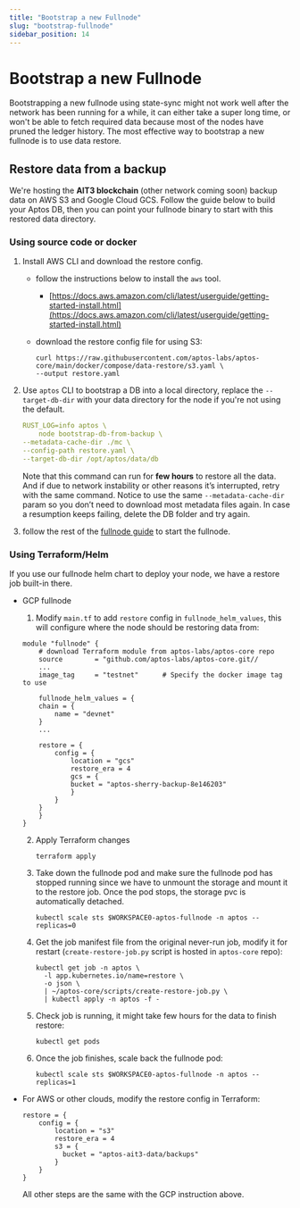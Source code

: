 ```yaml
---
title: "Bootstrap a new Fullnode"
slug: "bootstrap-fullnode"
sidebar_position: 14
---
```


# Bootstrap a new Fullnode

Bootstrapping a new fullnode using state-sync might not work well after the network has been running for a while, it can either take a super long time, or won't be able to fetch required data because most of the nodes have pruned the ledger history. The most effective way to bootstrap a new fullnode is to use data restore.

## Restore data from a backup

We're hosting the **AIT3 blockchain** (other network coming soon) backup data on AWS S3 and Google Cloud GCS. Follow the guide below to build your Aptos DB, then you can point your fullnode binary to start with this restored data directory.

### Using source code or docker

1. Install AWS CLI and download the restore config.
    - follow the instructions below to install the `aws` tool.
        - [https://docs.aws.amazon.com/cli/latest/userguide/getting-started-install.html](https://docs.aws.amazon.com/cli/latest/userguide/getting-started-install.html)

    - download the restore config file for using S3:

        ```
        curl https://raw.githubusercontent.com/aptos-labs/aptos-core/main/docker/compose/data-restore/s3.yaml \
        --output restore.yaml
        ```

2. Use  `aptos` CLI to bootstrap a DB into a local directory, replace the `--target-db-dir` with your data directory for the node if you're not using the default.

    ```yaml
    RUST_LOG=info aptos \
        node bootstrap-db-from-backup \
    --metadata-cache-dir ./mc \
    --config-path restore.yaml \
    --target-db-dir /opt/aptos/data/db
    ```

    Note that this command can run for **few hours** to restore all the data. And if due to network instability or other reasons it’s interrupted, retry with the same command. Notice to use the same `--metadata-cache-dir` param so you don’t need to download most metadata files again.  In case a resumption keeps failing, delete the DB folder and try again.

3. follow the rest of the [fullnode guide](fullnode-source-code-or-docker.md) to start the fullnode.

### Using Terraform/Helm

If you use our fullnode helm chart to deploy your node, we have a restore job built-in there.

- GCP fullnode

  1. Modify `main.tf` to add `restore` config in `fullnode_helm_values`, this will configure where the node should be restoring data from:

    ```
    module "fullnode" {
        # download Terraform module from aptos-labs/aptos-core repo
        source        = "github.com/aptos-labs/aptos-core.git//
        ...
        image_tag     = "testnet"      # Specify the docker image tag to use

        fullnode_helm_values = {
        chain = {
            name = "devnet"
        }
        ...

        restore = {
            config = {
                location = "gcs"
                restore_era = 4
                gcs = {
                bucket = "aptos-sherry-backup-8e146203"
                }
            }
        }
        }
    }
    ```

    2. Apply Terraform changes

        ```
        terraform apply
        ```

    3. Take down the fullnode pod and make sure the fullnode pod has stopped running since we have to unmount the storage and mount it to the restore job. Once the pod stops, the storage pvc is automatically detached.

        ```
        kubectl scale sts $WORKSPACE0-aptos-fullnode -n aptos --replicas=0
        ```
    4. Get the job manifest file from the original never-run job, modify it for restart (`create-restore-job.py` script is hosted in `aptos-core` repo):
        ```
        kubectl get job -n aptos \
          -l app.kubernetes.io/name=restore \
          -o json \
          | ~/aptos-core/scripts/create-restore-job.py \
          | kubectl apply -n aptos -f -
        ```

    5. Check job is running, it might take few hours for the data to finish restore:
        ```
        kubectl get pods
        ```

    6. Once the job finishes, scale back the fullnode pod:
        ```
        kubectl scale sts $WORKSPACE0-aptos-fullnode -n aptos --replicas=1
        ```

- For AWS or other clouds, modify the restore config in Terraform:

    ```
    restore = {
        config = {
            location = "s3"
            restore_era = 4
            s3 = {
              bucket = "aptos-ait3-data/backups"
            }
        }
    }
    ```

    All other steps are the same with the GCP instruction above.
